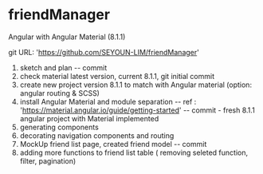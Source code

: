 # friendManager
Angular with Angular Material (8.1.1)

git URL: 'https://github.com/SEYOUN-LIM/friendManager'

1. sketch and plan
-- commit 
2. check material latest version, current 8.1.1, git initial commit
3. create new project version 8.1.1 to match with Angular material (option: angular routing & SCSS)
4. install Angular Material and module separation 
-- ref : 'https://material.angular.io/guide/getting-started'
-- commit - fresh 8.1.1 angular project with Material implemented
5. generating components
6. decorating navigation components and routing
7. MockUp friend list page, created friend model
-- commit
8. adding more functions to friend list table ( removing seleted function, filter, pagination)